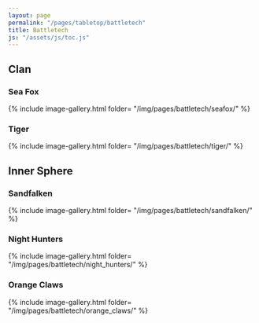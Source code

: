 ```yaml
---
layout: page
permalink: "/pages/tabletop/battletech"
title: Battletech
js: "/assets/js/toc.js"
---
```


<div id="toc"></div>

## Clan

### Sea Fox

{% include image-gallery.html folder= "/img/pages/battletech/seafox/" %}

### Tiger

{% include image-gallery.html folder= "/img/pages/battletech/tiger/" %}

## Inner Sphere

### Sandfalken

{% include image-gallery.html folder= "/img/pages/battletech/sandfalken/" %}

### Night Hunters

{% include image-gallery.html folder= "/img/pages/battletech/night_hunters/" %}

### Orange Claws

{% include image-gallery.html folder= "/img/pages/battletech/orange_claws/" %}
